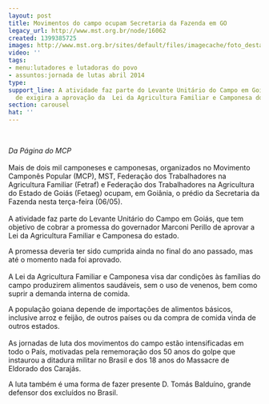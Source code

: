 ```yaml
---
layout: post
title: Movimentos do campo ocupam Secretaria da Fazenda em GO
legacy_url: http://www.mst.org.br/node/16062
created: 1399385725
images: http://www.mst.org.br/sites/default/files/imagecache/foto_destaque/mov go22.jpg
video: ''
tags:
- menu:lutadores e lutadoras do povo
- assuntos:jornada de lutas abril 2014
type: 
support_line: A atividade faz parte do Levante Unitário do Campo em Goiás, que tem  objetivo
  de exigira a aprovação da  Lei da Agricultura Familiar e Camponesa do estado.
section: carousel
hat: ''
---
```

<p>&nbsp;</p><p><em>Da Página do MCP</em><br><br>Mais de dois mil camponeses e camponesas, organizados no Movimento Camponês Popular (MCP), MST, Federação dos Trabalhadores na Agricultura Familiar (Fetraf) e Federação dos Trabalhadores na Agricultura do Estado de Goiás (Fetaeg) ocupam, em Goiânia, o prédio da Secretaria da Fazenda nesta terça-feira&nbsp;(06/05). <br><br>A atividade faz parte do Levante Unitário do Campo em Goiás, que tem objetivo de cobrar a promessa do governador Marconi Perillo de aprovar a Lei da Agricultura Familiar e Camponesa do estado.</p><p>A promessa deveria ter sido cumprida ainda no final do ano passado, mas até o momento nada foi aprovado.<br><br>A Lei da Agricultura Familiar e Camponesa visa dar condições às famílias do campo produzirem alimentos saudáveis, sem o uso de venenos, bem como suprir a demanda interna de comida.</p><p>A população goiana depende de importações de alimentos básicos, inclusive arroz e feijão, de outros países ou da compra de comida vinda de outros estados. <br><br>As jornadas de luta dos movimentos do campo estão intensificadas em todo o País, motivadas pela rememoração dos 50 anos do golpe que instaurou a ditadura militar no Brasil e dos 18 anos do Massacre de Eldorado dos Carajás.</p><p>A luta também é uma forma de fazer presente D. Tomás Balduíno, grande defensor dos excluídos no Brasil.</p>
